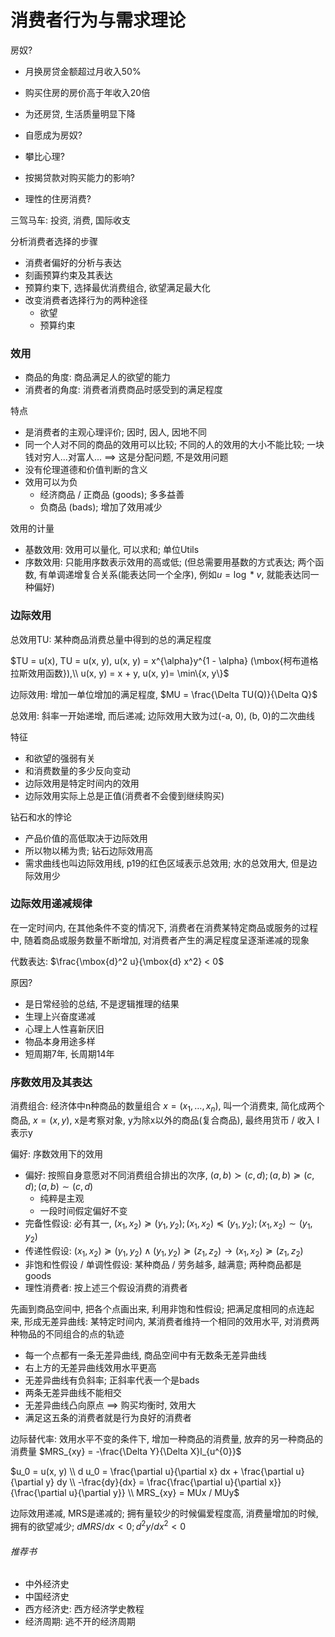 # 消费者行为与需求理论

房奴?
- 月换房贷金额超过月收入50%
- 购买住房的房价高于年收入20倍
- 为还房贷, 生活质量明显下降




- 自愿成为房奴?
- 攀比心理?
- 按揭贷款对购买能力的影响?
- 理性的住房消费?

三驾马车: 投资, 消费, 国际收支

分析消费者选择的步骤
- 消费者偏好的分析与表达
- 刻画预算约束及其表达
- 预算约束下, 选择最优消费组合, 欲望满足最大化
- 改变消费者选择行为的两种途径
    - 欲望
    - 预算约束

### 效用

- 商品的角度: 商品满足人的欲望的能力
- 消费者的角度: 消费者消费商品时感受到的满足程度

特点
- 是消费者的主观心理评价; 因时, 因人, 因地不同
- 同一个人对不同的商品的效用可以比较; 不同的人的效用的大小不能比较; 一块钱对穷人...对富人... ==> 这是分配问题, 不是效用问题
- 没有伦理道德和价值判断的含义
- 效用可以为负
    - 经济商品 / 正商品 (goods); 多多益善
    - 负商品 (bads); 增加了效用减少

效用的计量
- 基数效用: 效用可以量化, 可以求和; 单位Utils
- 序数效用: 只能用序数表示效用的高或低; (但总需要用基数的方式表达; 两个函数, 有单调递增复合关系(能表达同一个全序), 例如$u = \log * v$, 就能表达同一种偏好)

### 边际效用

总效用TU: 某种商品消费总量中得到的总的满足程度

$TU = u(x), TU = u(x, y), u(x, y) = x^{\alpha}y^{1 - \alpha} (\mbox{柯布道格拉斯效用函数}),\\ u(x, y) = x + y, u(x, y)=  \min\{x, y\}$


边际效用: 增加一单位增加的满足程度, $MU = \frac{\Delta TU(Q)}{\Delta Q}$

总效用: 斜率一开始递增, 而后递减; 边际效用大致为过(-a, 0), (b, 0)的二次曲线

特征
- 和欲望的强弱有关
- 和消费数量的多少反向变动
- 边际效用是特定时间内的效用
- 边际效用实际上总是正值(消费者不会傻到继续购买)

钻石和水的悖论
- 产品价值的高低取决于边际效用
- 所以物以稀为贵; 钻石边际效用高
- 需求曲线也叫边际效用线, p19的红色区域表示总效用; 水的总效用大, 但是边际效用少

### 边际效用递减规律

在一定时间内, 在其他条件不变的情况下, 消费者在消费某特定商品或服务的过程中, 随着商品或服务数量不断增加, 对消费者产生的满足程度呈逐渐递减的现象

代数表达: $\frac{\mbox{d}^2 u}{\mbox{d} x^2} < 0$

原因?
- 是日常经验的总结, 不是逻辑推理的结果
- 生理上兴奋度递减
- 心理上人性喜新厌旧
- 物品本身用途多样
- 短周期7年, 长周期14年

### 序数效用及其表达

消费组合: 经济体中n种商品的数量组合 $x = (x_1, \dots, x_n)$, 叫一个消费束, 简化成两个商品, $x = (x, y)$, x是考察对象, y为除x以外的商品(复合商品), 最终用货币 / 收入 I表示y

偏好: 序数效用下的效用
- 偏好: 按照自身意愿对不同消费组合排出的次序, $(a, b) \succ (c, d); (a, b) \succeq (c, d); (a, b) \sim (c, d)$
    - 纯粹是主观
    - 一段时间假定偏好不变
- 完备性假设: 必有其一, $(x_1, x_2) \succeq (y_1, y_2); (x_1, x_2) \preceq (y_1, y_2); (x_1, x_2) \sim (y_1, y_2)$
- 传递性假设: $(x_1, x_2) \succeq (y_1, y_2) \wedge (y_1, y_2) \succeq (z_1, z_2) \to (x_1, x_2) \succeq (z_1, z_2)$
- 非饱和性假设 / 单调性假设: 某种商品 / 劳务越多, 越满意; 两种商品都是goods
- 理性消费者: 按上述三个假设消费的消费者

先画到商品空间中, 把各个点画出来, 利用非饱和性假设; 把满足度相同的点连起来, 形成无差异曲线: 某特定时间内, 某消费者维持一个相同的效用水平, 对消费两种物品的不同组合的点的轨迹
- 每一个点都有一条无差异曲线, 商品空间中有无数条无差异曲线
- 右上方的无差异曲线效用水平更高
- 无差异曲线有负斜率; 正斜率代表一个是bads
- 两条无差异曲线不能相交
- 无差异曲线凸向原点 ==> 购买均衡时, 效用大
- 满足这五条的消费者就是行为良好的消费者

边际替代率: 效用水平不变的条件下, 增加一种商品的消费量, 放弃的另一种商品的消费量 $MRS_{xy} = -\frac{\Delta Y}{\Delta X}l_{u^{0}}$

$u_0 = u(x, y) \\ d u_0 = \frac{\partial u}{\partial x} dx + \frac{\partial u}{\partial y} dy \\ -\frac{dy}{dx} = \frac{\frac{\partial u}{\partial x}}{\frac{\partial u}{\partial y}} \\ MRS_{xy} = MUx / MUy$

边际效用递减, MRS是递减的; 拥有量较少的时候偏爱程度高, 消费量增加的时候, 拥有的欲望减少; $dMRS / dx < 0; d^2 y / d x^2 < 0$

###### 推荐书

- 中外经济史
- 中国经济史
- 西方经济史: 西方经济学史教程
- 经济周期: 逃不开的经济周期
